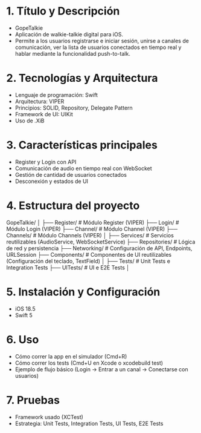 # 1. Título y Descripción
* GopeTalkie
* Aplicación de walkie-talkie digital para iOS. 
* Permite a los usuarios registrarse e iniciar sesión, unirse a canales de comunicación, ver la lista de usuarios conectados en tiempo real y hablar mediante la funcionalidad push-to-talk.

# 2. Tecnologías y Arquitectura
* Lenguaje de programación: Swift
* Arquitectura: VIPER
* Principios: SOLID, Repository, Delegate Pattern
* Framework de UI: UIKit
* Uso de .XiB

# 3. Características principales
* Register y Login con API
* Comunicación de audio en tiempo real con WebSocket
* Gestión de cantidad de usuarios conectados
* Desconexión y estados de UI

# 4. Estructura del proyecto

GopeTalkie/
│
├── Register/       # Módulo Register (VIPER)
├── Login/          # Módulo Login (VIPER)
├── Channel/        # Módulo Channel (VIPER)
├── Channels/       # Módulo Channels (VIPER)
│
├── Services/       # Servicios reutilizables (AudioService, WebSocketService)
├── Repositories/   # Lógica de red y persistencia
├── Networking/     # Configuración de API, Endpoints, URLSession
├── Components/     # Componentes de UI reutilizables (Configuración del teclado, TextField)
│
├── Tests/     # Unit Tests e Integration Tests
├── UITests/   # UI e E2E Tests
│

# 5. Instalación y Configuración
* iOS 18.5
* Swift 5

# 6. Uso
* Cómo correr la app en el simulador (Cmd+R)
* Cómo correr los tests (Cmd+U en Xcode o xcodebuild test)
* Ejemplo de flujo básico (Login → Entrar a un canal → Conectarse con usuarios)

# 7. Pruebas
* Framework usado (XCTest)
* Estrategia: Unit Tests, Integration Tests, UI Tests, E2E Tests
